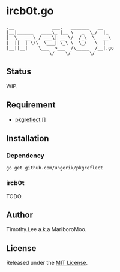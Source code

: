# ircb0t.go
```
.__              ___.   _______   __
|__|______   ____\_ |__ \   _  \_/  |_
|  \_  __ \_/ ___\| __ \/  /_\  \   __\
|  ||  | \/\  \___| \_\ \  \_/   \  |
|__||__|    \___  >___  /\_____  /__|.go
                \/    \/       \/

```

## Status
WIP. 

## Requirement
* [pkgreflect] []

## Installation
### Dependency
```
go get github.com/ungerik/pkgreflect
```
### ircb0t
TODO.

## Author
Timothy.Lee a.k.a MarlboroMoo.

## License
Released under the [MIT License].

  [MIT License]: http://opensource.org/licenses/MIT "MIT License"
  [pkgreflect]: github.com/ungerik/pkgreflect "pkgreflect"
